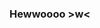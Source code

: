 ### Hewwoooo >w<
<!--
**NajikijaN/NajikijaN** is a ✨ _special_ ✨ repository because its `README.md` (this file) appears on your GitHub profile.


- 🔭 I’m currently working on: creating Flipper shit
- 🌱 I’m currently learning: Python, C++
- 👯 I’m looking to collaborate on: -
- 🤔 I’m looking for help with: -
- 💬 Ask me about: Flipper Zero shit
- 📫 How to reach me: https://discordapp.com/users/809131625794895883
- 😄 Pronouns: He/Him
- ⚡ Fun fact: I'm not bald
-->
